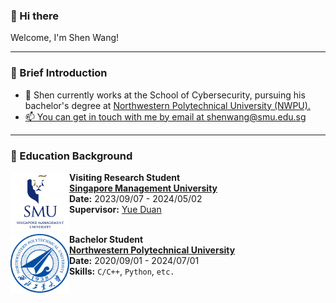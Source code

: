 ### 👋 Hi there 
<p> Welcome, I'm Shen Wang!<p>


<!--
<p align="center">
  <img height="200px" src="https://github-readme-stats.vercel.app/api?username=null1024-ws&show_icons=true&theme=radical" />
</p>

<p align="center">
  <br><br>
  <strong>⚡ Check out my work below! </strong>
  <br><br>
</p>
-->
---

### 🌱 Brief Introduction
- 🏫 Shen currently works at the School of Cybersecurity, pursuing his bachelor's degree at <a href="https://www.nwpu.edu.cn/">Northwestern Polytechnical University (NWPU).
- 📫 You can get in touch with me by email at [shenwang@smu.edu.sg](mailto:shenwang@smu.edu.sg)

---
### 📖 Education Background

<img align="left" height="94px" width="94px" src="./pic/smu.png"/>

**Visiting Research Student** \
[**Singapore Management University**](https://www.smu.edu.sg/)  
**Date:** 2023/09/07 - 2024/05/02     
**Supervisor:** [Yue Duan](https://yueduan.github.io/)\
<br/>


<img align="left" height="94px" width="94px" src="./pic/nwpu.png"/>

**Bachelor Student** \
[**Northwestern Polytechnical University**](https://www.nwpu.edu.cn/) \
**Date:** 2020/09/01 - 2024/07/01 \
**Skills:** `C/C++`, `Python`, `etc.`\
<br/>





<!--
**Hckrinston/Hckrinston** is a ✨ _special_ ✨ repository because its `README.md` (this file) appears on your GitHub profile.

Here are some ideas to get you started:

- 🔭 I’m currently working on ...
- 🌱 I’m currently learning ...
- 👯 I’m looking to collaborate on ...
- 🤔 I’m looking for help with ...
- 💬 Ask me about ...
- 📫 How to reach me: ...
- 😄 Pronouns: ...
- ⚡ Fun fact: ...
-->
